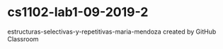 # cs1102-lab1-09-2019-2
estructuras-selectivas-y-repetitivas-maria-mendoza created by GitHub Classroom

